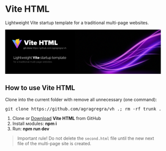 <h1>Vite HTML</h1>

<p>Lightweight Vite startup template for a traditional multi-page websites.</p>

<p>
  <img src="https://raw.githubusercontent.com/agragregra/Vite-HTML/master/src/assets/img/example/preview.jpg" alt="Start HTML Template">
</p>

<h2>How to use Vite HTML</h2>

<p>Clone into the current folder with remove all unnecessary (one command):</p>

<pre>git clone https://github.com/agragregra/vh .; rm -rf trunk .gitignore .git readme.md</pre>

<ol>
  <li>Clone or <a href="https://github.com/agragregra/Vite-HTML/archive/master.zip">Download</a> <strong>Vite HTML</strong> from GitHub</li>
  <li>Install мodules: <strong>npm i</strong></li>
  <li>Run: <strong>npm run dev</strong></li>
</ol>

<blockquote>Important rule! Do not delete the <code>second.html</code> file until the new next file of the multi-page site is created.</blockquote>
